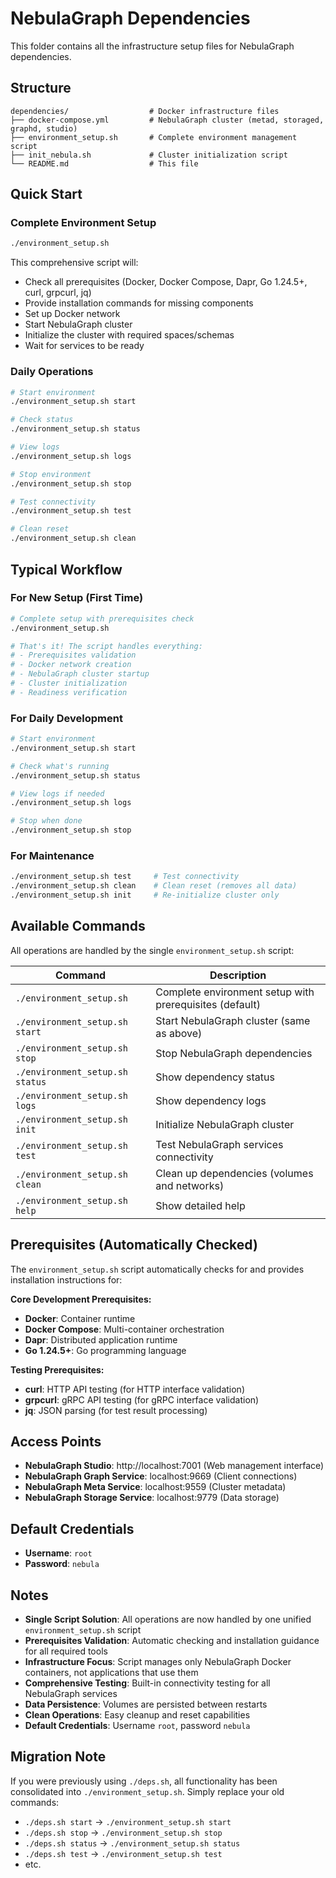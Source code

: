 # NebulaGraph Dependencies

This folder contains all the infrastructure setup files for NebulaGraph dependencies.

## Structure

```
dependencies/                  # Docker infrastructure files
├── docker-compose.yml         # NebulaGraph cluster (metad, storaged, graphd, studio)
├── environment_setup.sh       # Complete environment management script
├── init_nebula.sh             # Cluster initialization script
└── README.md                  # This file
```

## Quick Start

### Complete Environment Setup
```bash
./environment_setup.sh
```

This comprehensive script will:
- Check all prerequisites (Docker, Docker Compose, Dapr, Go 1.24.5+, curl, grpcurl, jq)
- Provide installation commands for missing components
- Set up Docker network
- Start NebulaGraph cluster
- Initialize the cluster with required spaces/schemas
- Wait for services to be ready

### Daily Operations
```bash
# Start environment
./environment_setup.sh start

# Check status
./environment_setup.sh status

# View logs
./environment_setup.sh logs

# Stop environment
./environment_setup.sh stop

# Test connectivity
./environment_setup.sh test

# Clean reset
./environment_setup.sh clean
```

## Typical Workflow

### For New Setup (First Time)
```bash
# Complete setup with prerequisites check
./environment_setup.sh

# That's it! The script handles everything:
# - Prerequisites validation
# - Docker network creation
# - NebulaGraph cluster startup
# - Cluster initialization
# - Readiness verification
```

### For Daily Development
```bash
# Start environment
./environment_setup.sh start

# Check what's running
./environment_setup.sh status

# View logs if needed
./environment_setup.sh logs

# Stop when done
./environment_setup.sh stop
```

### For Maintenance
```bash
./environment_setup.sh test     # Test connectivity
./environment_setup.sh clean    # Clean reset (removes all data)
./environment_setup.sh init     # Re-initialize cluster only
```

## Available Commands

All operations are handled by the single `environment_setup.sh` script:

| Command | Description |
|---------|-------------|
| `./environment_setup.sh` | Complete environment setup with prerequisites (default) |
| `./environment_setup.sh start` | Start NebulaGraph cluster (same as above) |
| `./environment_setup.sh stop` | Stop NebulaGraph dependencies |
| `./environment_setup.sh status` | Show dependency status |
| `./environment_setup.sh logs` | Show dependency logs |
| `./environment_setup.sh init` | Initialize NebulaGraph cluster |
| `./environment_setup.sh test` | Test NebulaGraph services connectivity |
| `./environment_setup.sh clean` | Clean up dependencies (volumes and networks) |
| `./environment_setup.sh help` | Show detailed help |

## Prerequisites (Automatically Checked)

The `environment_setup.sh` script automatically checks for and provides installation instructions for:

**Core Development Prerequisites:**
- **Docker**: Container runtime
- **Docker Compose**: Multi-container orchestration  
- **Dapr**: Distributed application runtime
- **Go 1.24.5+**: Go programming language

**Testing Prerequisites:**
- **curl**: HTTP API testing (for HTTP interface validation)
- **grpcurl**: gRPC API testing (for gRPC interface validation)
- **jq**: JSON parsing (for test result processing)

## Access Points

- **NebulaGraph Studio**: http://localhost:7001 (Web management interface)
- **NebulaGraph Graph Service**: localhost:9669 (Client connections)
- **NebulaGraph Meta Service**: localhost:9559 (Cluster metadata)
- **NebulaGraph Storage Service**: localhost:9779 (Data storage)

## Default Credentials

- **Username**: `root`
- **Password**: `nebula`

## Notes

- **Single Script Solution**: All operations are now handled by one unified `environment_setup.sh` script
- **Prerequisites Validation**: Automatic checking and installation guidance for all required tools
- **Infrastructure Focus**: Script manages only NebulaGraph Docker containers, not applications that use them
- **Comprehensive Testing**: Built-in connectivity testing for all NebulaGraph services
- **Data Persistence**: Volumes are persisted between restarts
- **Clean Operations**: Easy cleanup and reset capabilities
- **Default Credentials**: Username `root`, password `nebula`

## Migration Note

If you were previously using `./deps.sh`, all functionality has been consolidated into `./environment_setup.sh`. Simply replace your old commands:

- `./deps.sh start` → `./environment_setup.sh start`
- `./deps.sh stop` → `./environment_setup.sh stop`
- `./deps.sh status` → `./environment_setup.sh status`
- `./deps.sh test` → `./environment_setup.sh test`
- etc.
